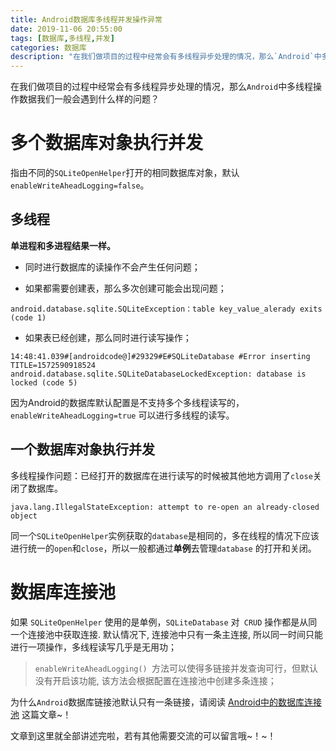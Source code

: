 ```yaml
---
title: Android数据库多线程并发操作异常
date: 2019-11-06 20:55:00
tags: [数据库,多线程,并发]
categories: 数据库
description: "在我们做项目的过程中经常会有多线程异步处理的情况，那么`Android`中多线程操作数据我们一般会遇到什么样的问题？"
---
```


在我们做项目的过程中经常会有多线程异步处理的情况，那么`Android`中多线程操作数据我们一般会遇到什么样的问题？

# 多个数据库对象执行并发

指由不同的`SQLiteOpenHelper`打开的相同数据库对象，默认`enableWriteAheadLogging=false`。

## 多线程

**单进程和多进程结果一样。**

- 同时进行数据库的读操作不会产生任何问题；

- 如果都需要创建表，那么多次创建可能会出现问题；

```log
android.database.sqlite.SQLiteException：table key_value_alerady exits (code 1)
```

- 如果表已经创建，那么同时进行读写操作；

```log
14:48:41.039#[androidcode@]#29329#E#SQLiteDatabase #Error inserting TITLE=1572590918524
android.database.sqlite.SQLiteDatabaseLockedException: database is locked (code 5)
```

因为Android的数据库默认配置是不支持多个多线程读写的，`enableWriteAheadLogging=true` 可以进行多线程的读写。



## 一个数据库对象执行并发


多线程操作问题：已经打开的数据库在进行读写的时候被其他地方调用了`close`关闭了数据库。
```log
java.lang.IllegalStateException: attempt to re-open an already-closed object
```

同一个`SQLiteOpenHelper`实例获取的`database`是相同的，多在线程的情况下应该进行统一的`open`和`close`，所以一般都通过**单例**去管理`database` 的打开和关闭。



# 数据库连接池

如果 `SQLiteOpenHelper` 使用的是单例，`SQLiteDatabase` 对` CRUD` 操作都是从同一个连接池中获取连接. 默认情况下, 连接池中只有一条主连接, 所以同一时间只能进行一项操作，多线程读写几乎是无用功；

> `enableWriteAheadLogging() `方法可以使得多链接并发查询可行，但默认没有开启该功能, 该方法会根据配置在连接池中创建多条连接；


为什么`Android`数据库链接池默认只有一条链接，请阅读 [Android中的数据库连接池](https://dandanlove.blog.csdn.net/article/details/102876043) 这篇文章~！


文章到这里就全部讲述完啦，若有其他需要交流的可以留言哦~！~！